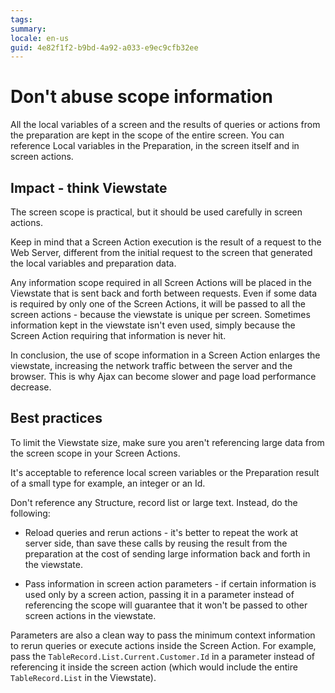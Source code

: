 ```yaml
---
tags: 
summary: 
locale: en-us
guid: 4e82f1f2-b9bd-4a92-a033-e9ec9cfb32ee
---
```


# Don't abuse scope information

All the local variables of a screen and the results of queries or actions from the preparation are kept in the scope of the entire screen. You can reference Local variables in the Preparation, in the screen itself and in  screen actions.

## Impact - think Viewstate

The screen scope is practical, but it should be used carefully in screen actions.

Keep in mind that a Screen Action execution is the result of a request to the Web Server, different from the initial request to the screen that generated the local variables and preparation data.

Any information scope required in all Screen Actions will be placed in the Viewstate that is sent back and forth between requests. Even if some data is required by only one of the Screen Actions, it will be passed to all the screen actions - because the viewstate is unique per screen. Sometimes information kept in the viewstate isn't even used, simply because the Screen Action requiring that information is never hit.

In conclusion, the use of scope information in a Screen Action enlarges the viewstate, increasing the network traffic between the server and the browser. This is why Ajax can become slower and page load performance decrease.

## Best practices

To limit the Viewstate size, make sure you aren't referencing large data from the screen scope in your Screen Actions.

It's acceptable to reference local screen variables or the Preparation result of a small type for example, an integer or an Id.

Don't reference any Structure, record list or large text.
Instead, do the following:

* Reload queries and rerun actions - it's better to repeat the work at server side, than save these calls by reusing the result from the preparation at the cost of sending large information back and forth in the viewstate.

* Pass information in screen action parameters - if certain information is used only by a screen action, passing it in a parameter instead of referencing the scope will guarantee that it won't be passed to other screen actions in the viewstate.

Parameters are also a clean way to pass the minimum context information to rerun queries or execute actions inside the Screen Action. For example, pass the `TableRecord.List.Current.Customer.Id` in a parameter instead of referencing it inside the screen action (which would include the entire `TableRecord.List` in the Viewstate).
